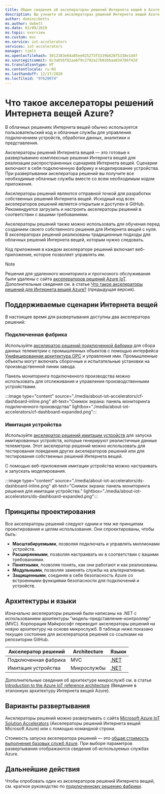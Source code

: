 ```yaml
---
title: Общие сведения об акселераторах решений Интернета вещей в Azure | Документация Майкрософт
description: Вы узнаете об акселераторах решений Интернета вещей Azure. Акселераторы решений Интернета вещей являются полноценными, комплексными, готовыми к развертыванию решениями для Интернета вещей.
author: dominicbetts
ms.author: dobett
ms.date: 03/09/2019
ms.topic: overview
ms.custom: mvc
ms.service: iot-accelerators
services: iot-accelerators
manager: timlt
ms.openlocfilehash: 5012383e64a85ee025273f5339b828f5338e1d4f
ms.sourcegitcommit: 8c3a656f82aa6f9c2792a27b02bbaa634786f42d
ms.translationtype: HT
ms.contentlocale: ru-RU
ms.lasthandoff: 12/17/2020
ms.locfileid: "97629074"
---
```

# <a name="what-are-azure-iot-solution-accelerators"></a>Что такое акселераторы решений Интернета вещей Azure?

В облачных решениях Интернета вещей обычно используется пользовательский код и облачные службы для управления подключением устройств, обработки данных, аналитики и представления.

Акселераторы решений Интернета вещей — это готовые к развертыванию комплексные решения Интернета вещей для реализации распространенных сценариев Интернета вещей. Сценарии включают в себя подключенную фабрику и моделирование устройства. При развертывании акселератора решений вы получите все необходимые облачные службы вместе со всем необходимым кодом приложения.

Акселераторы решений являются отправной точкой для разработки собственных решений Интернета вещей. Исходный код всех акселераторов решений является открытым и доступен в GitHub. Рекомендуется загрузить и настроить акселераторы решений в соответствии с вашими требованиями.

Акселераторы решений также можно использовать для обучения перед созданием своего собственного решения для Интернета вещей с нуля. В акселераторах решений реализованы традиционные подходы для облачных решений Интернета вещей, которым нужно следовать.

Код приложения в каждом акселераторе решений включает веб-приложение, которое позволяет управлять им.

> [!NOTE]
> Решения для удаленного мониторинга и прогнозного обслуживания были удалены с сайта [акселераторов решений Azure IoT](https://www.azureiotsolutions.com/Accelerators). Дополнительные сведения см. в статье [Что такое акселераторы решений для Интернета вещей Azure?](/previous-versions/azure/iot-accelerators/about-iot-accelerators) (предыдущая версия).

## <a name="supported-iot-scenarios"></a>Поддерживаемые сценарии Интернета вещей

В настоящее время для развертывания доступны два акселератора решений:

### <a name="connected-factory"></a>Подключенная фабрика

Используйте [акселератор решений подключенной фабрики](iot-accelerators-connected-factory-features.md) для сбора данных телеметрии с промышленных объектов с помощью интерфейса [Унифицированная архитектура OPC](https://opcfoundation.org/about/opc-technologies/opc-ua/) и управления ими. Промышленные объекты могут включать сборочные и испытательные установки на производственной линии завода.

Панель мониторинга подключенного производства можно использовать для отслеживания и управления производственными устройствами.

:::image type="content" source="./media/about-iot-accelerators/cf-dashboard-inline.png" alt-text="Снимок экрана: панель мониторинга подключенного производства" lightbox="./media/about-iot-accelerators/cf-dashboard-expanded.png":::

### <a name="device-simulation"></a>Имитация устройства

Используйте [акселератор решений имитации устройств](iot-accelerators-device-simulation-overview.md) для запуска имитированных устройств, которые генерируют реалистичные данные телеметрии. Этот акселератор решений можно использовать для тестирования поведения других акселераторов решений или для тестирования собственных решений Интернета вещей.

С помощью веб-приложения имитации устройства можно настраивать и запускать моделирования.

:::image type="content" source="./media/about-iot-accelerators/ds-dashboard-inline.png" alt-text="Снимок экрана: панель мониторинга решения для имитации устройства." lightbox="./media/about-iot-accelerators/ds-dashboard-expanded.png":::

## <a name="design-principles"></a>Принципы проектирования

Все акселераторы решений следуют одним и тем же принципам проектирования и целям использования. Они спроектированы, чтобы быть:

* **Масштабируемыми**, позволяя подключать и управлять миллионами устройств.
* **Расширяемыми**, позволяя настраивать их в соответствии с вашими требованиями.
* **Понятными**, позволяя понять, как они работают и как реализованы.
* **Модульными**, позволяя заменять службы на альтернативные.
* **Защищенными**, соединяя в себе безопасность Azure со встроенными функциями безопасности для подключений и устройств.

## <a name="architectures-and-languages"></a>Архитектуры и языки

Изначально акселераторы решений были написаны на .NET с использованием архитектуры "модель-представление-контроллер" (MVC). Корпорация Майкрософт переводит акселераторы решений на новую архитектуру на основе микрослужб. В таблице ниже показано текущее состояние для акселераторов решений со ссылками на репозитории GitHub.

| Акселератор решений   | Architecture  | Языки     |
| ---------------------- | ------------- | ------------- |
| Подключенная фабрика      | MVC           | [.NET](https://github.com/Azure/azure-iot-connected-factory)          |
| Имитация устройства      | Микрослужбы | [.NET](https://github.com/Azure/device-simulation-dotnet)          |

Дополнительные сведения об архитектуре микрослужб см. в статье [Introduction to the Azure IoT reference architecture](/azure/architecture/reference-architectures/iot/) (Введение в эталонную архитектуру Интернета вещей Azure).

## <a name="deployment-options"></a>Варианты развертывания

Акселераторы решений можно развертывать с сайта [Microsoft Azure IoT Solution Accelerators](https://www.azureiotsolutions.com/Accelerators#) (Акселераторы решений Интернета вещей Microsoft Azure) или с помощью командной строки.

Стоимость запуска акселератора решений — это [общая стоимость выполнения базовых служб Azure](https://azure.microsoft.com/pricing). При выборе параметров развертывания отображаются сведения об используемых службах Azure.

## <a name="next-steps"></a>Дальнейшие действия

Чтобы опробовать один из акселераторов решений Интернета вещей, см. краткое руководство по [подключенному решению фабрики](quickstart-connected-factory-deploy.md).
